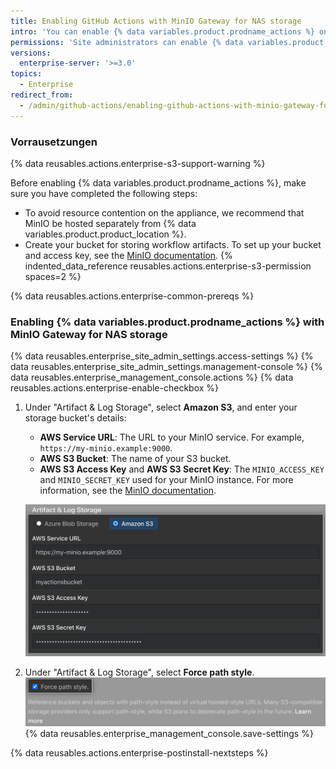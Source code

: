 ```yaml
---
title: Enabling GitHub Actions with MinIO Gateway for NAS storage
intro: 'You can enable {% data variables.product.prodname_actions %} on {% data variables.product.prodname_ghe_server %} and use MinIO Gateway for NAS storage to store artifacts generated by workflow runs.'
permissions: 'Site administrators can enable {% data variables.product.prodname_actions %} and configure enterprise settings.'
versions:
  enterprise-server: '>=3.0'
topics:
  - Enterprise
redirect_from:
  - /admin/github-actions/enabling-github-actions-with-minio-gateway-for-nas-storage
---
```

### Vorrausetzungen

{% data reusables.actions.enterprise-s3-support-warning %}

Before enabling {% data variables.product.prodname_actions %}, make sure you have completed the following steps:

* To avoid resource contention on the appliance, we recommend that MinIO be hosted separately from {% data variables.product.product_location %}.
* Create your bucket for storing workflow artifacts. To set up your bucket and access key, see the [MinIO documentation](https://docs.min.io/docs/minio-gateway-for-nas.html). {% indented_data_reference reusables.actions.enterprise-s3-permission spaces=2 %}

{% data reusables.actions.enterprise-common-prereqs %}

### Enabling {% data variables.product.prodname_actions %} with MinIO Gateway for NAS storage

{% data reusables.enterprise_site_admin_settings.access-settings %}
{% data reusables.enterprise_site_admin_settings.management-console %}
{% data reusables.enterprise_management_console.actions %}
{% data reusables.actions.enterprise-enable-checkbox %}
1. Under "Artifact & Log Storage", select **Amazon S3**, and enter your storage bucket's details:

   * **AWS Service URL**: The URL to your MinIO service. For example, `https://my-minio.example:9000`.
   * **AWS S3 Bucket**: The name of your S3 bucket.
   * **AWS S3 Access Key** and **AWS S3 Secret Key**: The `MINIO_ACCESS_KEY` and `MINIO_SECRET_KEY` used for your MinIO instance. For more information, see the [MinIO documentation](https://docs.min.io/docs/minio-gateway-for-nas.html).

   ![Radio button for selecting Amazon S3 Storage and fields for MinIO configuration](/assets/images/enterprise/management-console/actions-minio-s3-storage.png)
1. Under "Artifact & Log Storage", select **Force path style**. ![Checkbox to Force path style](/assets/images/enterprise/management-console/actions-minio-force-path-style.png)
{% data reusables.enterprise_management_console.save-settings %}

{% data reusables.actions.enterprise-postinstall-nextsteps %}
